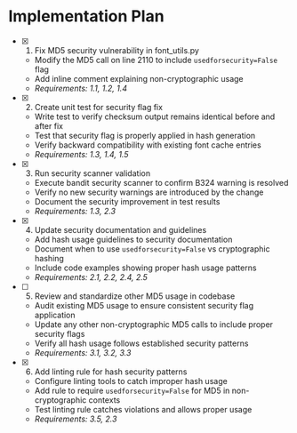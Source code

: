 # Implementation Plan

- [x] 1. Fix MD5 security vulnerability in font_utils.py
  - Modify the MD5 call on line 2110 to include `usedforsecurity=False` flag
  - Add inline comment explaining non-cryptographic usage
  - _Requirements: 1.1, 1.2, 1.4_

- [x] 2. Create unit test for security flag fix
  - Write test to verify checksum output remains identical before and after fix
  - Test that security flag is properly applied in hash generation
  - Verify backward compatibility with existing font cache entries
  - _Requirements: 1.3, 1.4, 1.5_

- [x] 3. Run security scanner validation
  - Execute bandit security scanner to confirm B324 warning is resolved
  - Verify no new security warnings are introduced by the change
  - Document the security improvement in test results
  - _Requirements: 1.3, 2.3_

- [x] 4. Update security documentation and guidelines
  - Add hash usage guidelines to security documentation
  - Document when to use `usedforsecurity=False` vs cryptographic hashing
  - Include code examples showing proper hash usage patterns
  - _Requirements: 2.1, 2.2, 2.4, 2.5_

- [ ] 5. Review and standardize other MD5 usage in codebase
  - Audit existing MD5 usage to ensure consistent security flag application
  - Update any other non-cryptographic MD5 calls to include proper security flags
  - Verify all hash usage follows established security patterns
  - _Requirements: 3.1, 3.2, 3.3_

- [x] 6. Add linting rule for hash security patterns
  - Configure linting tools to catch improper hash usage
  - Add rule to require `usedforsecurity=False` for MD5 in non-cryptographic contexts
  - Test linting rule catches violations and allows proper usage
  - _Requirements: 3.5, 2.3_